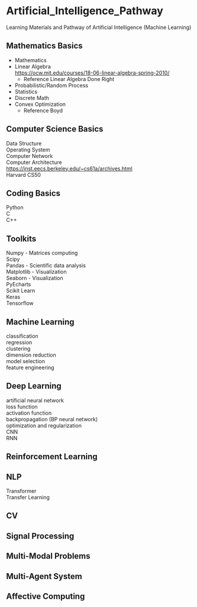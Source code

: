 # Artificial_Intelligence_Pathway
Learning Materials and Pathway of Artificial Intelligence (Machine Learning)

## Mathematics Basics
- Mathematics
- Linear Algebra \
  https://ocw.mit.edu/courses/18-06-linear-algebra-spring-2010/
  - Reference
    Linear Algebra Done Right
- Probabilistic/Random Process
- Statistics
- Discrete Math
- Convex Optimization
  - Reference
    Boyd

## Computer Science Basics
Data Structure \
Operating System \
Computer Network \
Computer Architecture \
https://inst.eecs.berkeley.edu/~cs61a/archives.html \
Harvard CS50


## Coding Basics
Python \
C \
C++

## Toolkits
Numpy - Matrices computing \
Scipy \
Pandas - Scientific data analysis \
Matplotlib - Visualization \
Seaborn - Visualization \
PyEcharts \
Scikit Learn \
Keras \
Tensorflow

## Machine Learning
classification \
regression \
clustering \
dimension reduction \
model selection \
feature engineering

## Deep Learning
artificial neural network \
  loss function \
  activation function \
  backpropagation (BP neural network) \
  optimization and regularization \
CNN \
RNN

## Reinforcement Learning

## NLP
Transformer \
Transfer Learning

## CV

## Signal Processing

## Multi-Modal Problems

## Multi-Agent System

## Affective Computing













